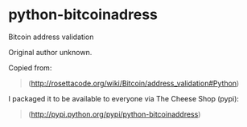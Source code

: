 python-bitcoinadress
====================
Bitcoin address validation

Original author unknown.

Copied from: 
> (http://rosettacode.org/wiki/Bitcoin/address_validation#Python)

I packaged it to be available to everyone via The Cheese Shop (pypi):
> (http://pypi.python.org/pypi/python-bitcoinaddress)
